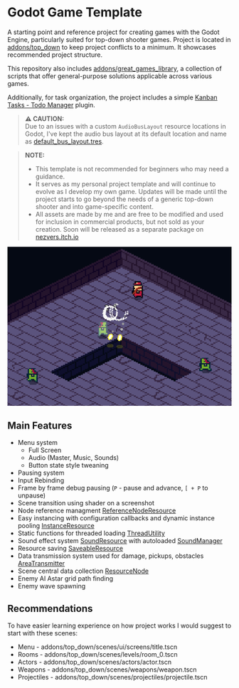 # Godot Game Template

A starting point and reference project for creating games with the Godot Engine, particularly suited for top-down shooter games.
Project is located in [addons/top_down](addons/top_down/) to keep project conflicts to a minimum. It showcases recommended project structure.

This repository also includes [addons/great_games_library](addons/great_games_library), a collection of scripts that offer general-purpose solutions applicable across various games.

Additionally, for task organization, the project includes a simple [Kanban Tasks - Todo Manager](https://godotengine.org/asset-library/asset/1474) plugin.

> **⚠️ CAUTION:**  
> Due to an issues with a custom `AudioBusLayout` resource locations in Godot, I've kept the audio bus layout at its default location and name as [default_bus_layout.tres](default_bus_layout.tres).

> **NOTE:**  
> - This template is not recommended for beginners who may need a guidance.  
> - It serves as my personal project template and will continue to evolve as I develop my own game. Updates will be made until the project starts to go beyond the needs of a generic top-down shooter and into game-specific content.
> - All assets are made by me and are free to be modified and used for inclusion in commercial products, but not sold as your creation. Soon will be released as a separate package on [nezvers.itch.io](https://nezvers.itch.io)

![PREVIEW](addons/top_down/assets/images/project_preview.png)

## Main Features
- Menu system
    - Full Screen
    - Audio (Master, Music, Sounds)
    - Button state style tweaning
- Pausing system
- Input Rebinding
- Frame by frame debug pausing (`P` - pause and advance, `[ + P` to unpause)
- Scene transition using shader on a screenshot
- Node reference managment [ReferenceNodeResource](addons/great_games_library/resources/ReferenceNodeResource/)
- Easy instancing with configuration callbacks and dynamic instance pooling [InstanceResource](addons/great_games_library/resources/InstanceResource/)
- Static functions for threaded loading [ThreadUtility](addons/great_games_library/static/ThreadUtility/ThreadUtility.gd)
- Sound effect system [SoundResource](addons/great_games_library/resources/SoundResource/) with autoloaded [SoundManager](addons/great_games_library/autoload/SoundManager.gd)
- Resource saving [SaveableResource](addons/great_games_library/resources/SaveableResource/SaveableResource.gd)
- Data transmission system used for damage, pickups, obstacles [AreaTransmitter](addons/great_games_library/nodes/AreaTransmitter/)
- Scene central data collection [ResourceNode](addons/great_games_library/nodes/ResourceNode/)
- Enemy AI Astar grid path finding
- Enemy wave spawning

## Recommendations
To have easier learning experience on how project works I would suggest to start with these scenes:
- Menu - addons/top_down/scenes/ui/screens/title.tscn
- Rooms - addons/top_down/scenes/levels/room_0.tscn
- Actors - addons/top_down/scenes/actors/actor.tscn
- Weapons - addons/top_down/scenes/weapons/weapon.tscn
- Projectiles - addons/top_down/scenes/projectiles/projectile.tscn
